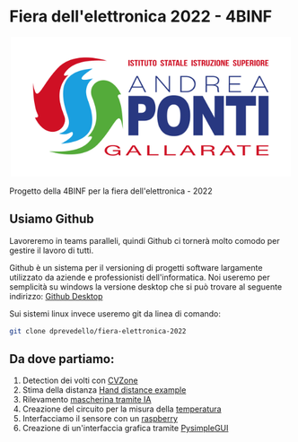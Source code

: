 # Fiera dell'elettronica 2022 - 4BINF
<p align="center">
  <img src="https://raw.githubusercontent.com/dprevedello/fiera-elettronica-2022/main/images/logo_ponti.png" alt="ISIS A. Ponti" height="250px" />
</p>
Progetto della 4BINF per la fiera dell'elettronica - 2022

## Usiamo Github

Lavoreremo in teams paralleli, quindi Github ci tornerà molto comodo per gestire il lavoro di tutti.

Github è un sistema per il versioning di progetti software largamente utilizzato da aziende e professionisti dell'informatica.
Noi useremo per semplicità su windows la versione desktop che si può trovare al seguente indirizzo: [Github Desktop](https://desktop.github.com/)

Sui sistemi linux invece useremo git da linea di comando:

```bash
git clone dprevedello/fiera-elettronica-2022
```

## Da dove partiamo:

1. Detection dei volti con [CVZone](https://github.com/cvzone/cvzone)
2. Stima della distanza [Hand distance example](https://www.computervision.zone/courses/hand-distance-measurement/)
3. Rilevamento [mascherina tramite IA](https://data-flair.training/blogs/face-mask-detection-with-python/)
4. Creazione del circuito per la misura della [temperatura](https://www.zseries.in/embedded%20lab/arduino/mlx90614%20temperature%20sensor.php#.YhPBQYqZMow)
5. Interfacciamo il sensore con un [raspberry](https://circuitdigest.com/microcontroller-projects/iot-based-contactless-body-temperature-monitoring-using-raspberry-pi-with-camera-and-email-alert)
6. Creazione di un'interfaccia grafica tramite [PysimpleGUI](https://pysimplegui.readthedocs.io/en/latest/)
